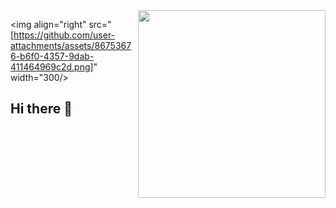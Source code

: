 <img align="right" src="![download](https://github.com/user-attachments/assets/86753676-b6f0-4357-9dab-411464969c2d)" width="300"/>

<img align="right" src="[https://github.com/user-attachments/assets/86753676-b6f0-4357-9dab-411464969c2d.png]" width="300/>


## Hi there 👋

<!--
**cokadood/cokadood** is a ✨ _special_ ✨ repository because its `README.md` (this file) appears on your GitHub profile.

Here are some ideas to get you started:

- 🔭 I’m currently working on ...
- 🌱 I’m currently learning ...
- 👯 I’m looking to collaborate on ...
- 🤔 I’m looking for help with ...
- 💬 Ask me about ...
- 📫 How to reach me: ...
- 😄 Pronouns: ...
- ⚡ Fun fact: ...
-->
